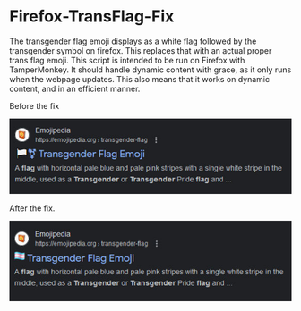 # Firefox-TransFlag-Fix
The transgender flag emoji displays as a white flag followed by the transgender symbol on firefox. This replaces that with an actual proper trans flag emoji.
This script is intended to be run on Firefox with TamperMonkey.
It should handle dynamic content with grace, as it only runs when the webpage updates. This also means that it works on dynamic content, and in an efficient manner.

Before the fix

![Before the fix](https://github.com/JennaScvl/Firefox-TransFlag-Fix/blob/main/transflag%20fix%20before%202.jpg?raw=true)

After the fix.

![After the fix](https://github.com/JennaScvl/Firefox-TransFlag-Fix/blob/main/transflag%20fix%20after.jpg?raw=true)
